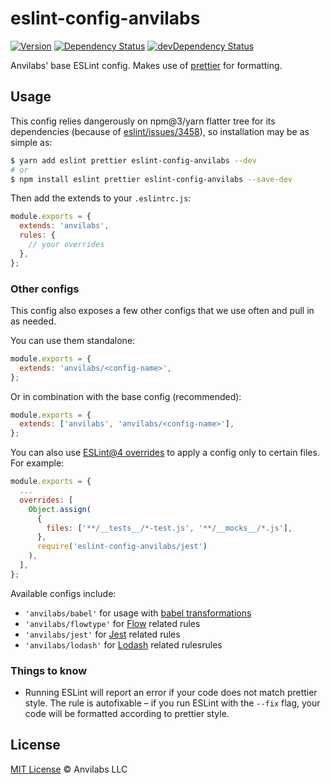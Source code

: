 # eslint-config-anvilabs

[![Version](https://img.shields.io/npm/v/eslint-config-anvilabs.svg)](http://npm.im/eslint-config-anvilabs)
[![Dependency Status](https://david-dm.org/anvilabs/eslint-config-anvilabs/status.svg?path=packages/eslint-config-anvilabs)](https://david-dm.org/anvilabs/eslint-config-anvilabs?path=packages/eslint-config-anvilabs)
[![devDependency Status](https://david-dm.org/anvilabs/eslint-config-anvilabs/dev-status.svg?path=packages/eslint-config-anvilabs)](https://david-dm.org/anvilabs/eslint-config-anvilabs?path=packages/eslint-config-anvilabs&type=dev)

Anvilabs' base ESLint config. Makes use of [prettier](https://github.com/jlongster/prettier) for formatting.

## Usage

This config relies dangerously on npm@3/yarn flatter tree for its dependencies (because of [eslint/issues/3458](https://github.com/eslint/eslint/issues/3458)), so installation may be as simple as:

```bash
$ yarn add eslint prettier eslint-config-anvilabs --dev
# or
$ npm install eslint prettier eslint-config-anvilabs --save-dev
```

Then add the extends to your `.eslintrc.js`:

```js
module.exports = {
  extends: 'anvilabs',
  rules: {
    // your overrides
  },
};
```

### Other configs

This config also exposes a few other configs that we use often and pull in as needed.

You can use them standalone:

```js
module.exports = {
  extends: 'anvilabs/<config-name>',
};
```

Or in combination with the base config (recommended):

```js
module.exports = {
  extends: ['anvilabs', 'anvilabs/<config-name>'],
};
```

You can also use [ESLint@4 overrides](http://eslint.org/docs/user-guide/configuring#configuration-based-on-glob-patterns) to apply a config only to certain files. For example:

```js
module.exports = {
  ...
  overrides: [
    Object.assign(
      {
        files: ['**/__tests__/*-test.js', '**/__mocks__/*.js'],
      },
      require('eslint-config-anvilabs/jest')
    ),
  ],
};
```

Available configs include:

- `'anvilabs/babel'` for usage with [babel transformations](https://github.com/babel/babel-eslint)
- `'anvilabs/flowtype'` for [Flow](https://flowtype.org/) related rules
- `'anvilabs/jest'` for [Jest](https://facebook.github.io/jest/) related rules
- `'anvilabs/lodash'` for [Lodash](https://lodash.com/) related rulesrules

### Things to know

- Running ESLint will report an error if your code does not match prettier style. The rule is autofixable – if you run ESLint with the `--fix` flag, your code will be formatted according to prettier style.

## License

[MIT License](../../LICENSE) © Anvilabs LLC
